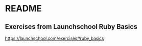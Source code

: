 # README #

## Exercises from Launchschool Ruby Basics ##
https://launchschool.com/exercises#ruby_basics

